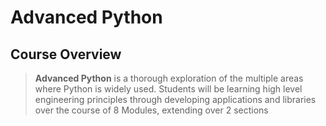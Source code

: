 # Advanced Python

## Course Overview

> **Advanced Python** is a thorough exploration of the multiple areas where Python is widely used. Students will be learning high level engineering principles through developing applications and libraries over the course of 8 Modules, extending over 2 sections

